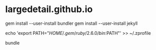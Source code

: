 # largedetail.github.io



gem install --user-install bundler
gem install --user-install jekyll

echo 'export PATH="$HOME/.gem/ruby/2.6.0/bin:$PATH"' >> ~/.zprofile

bundle

